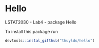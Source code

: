 # Hello

LSTAT2030 - Lab4 - package Hello

To install this package run
```r
devtools::instal_gifthub("thuyldo/hello")
